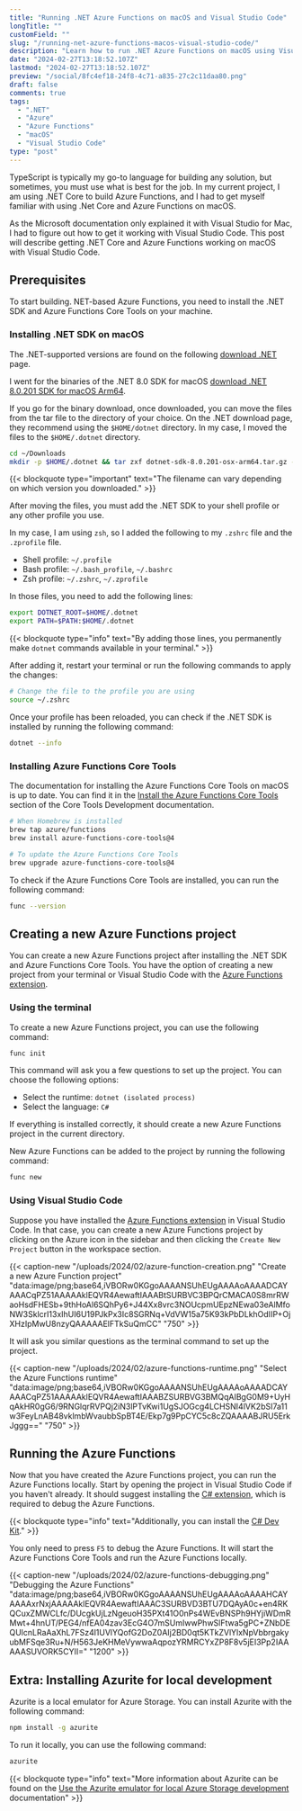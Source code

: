 ```yaml
---
title: "Running .NET Azure Functions on macOS and Visual Studio Code"
longTitle: ""
customField: ""
slug: "/running-net-azure-functions-macos-visual-studio-code/"
description: "Learn how to run .NET Azure Functions on macOS using Visual Studio Code. Step-by-step instructions for installing the necessary tools and setting them up."
date: "2024-02-27T13:18:52.107Z"
lastmod: "2024-02-27T13:18:52.107Z"
preview: "/social/8fc4ef18-24f8-4c71-a835-27c2c11daa80.png"
draft: false
comments: true
tags:
  - ".NET"
  - "Azure"
  - "Azure Functions"
  - "macOS"
  - "Visual Studio Code"
type: "post"
---
```


TypeScript is typically my go-to language for building any solution, but sometimes, you must use what is best for the job. In my current project, I am using .NET Core to build Azure Functions, and I had to get myself familiar with using .Net Core and Azure Functions on macOS.

As the Microsoft documentation only explained it with Visual Studio for Mac, I had to figure out how to get it working with Visual Studio Code. This post will describe getting .NET Core and Azure Functions working on macOS with Visual Studio Code.

## Prerequisites

To start building. NET-based Azure Functions, you need to install the .NET SDK and Azure Functions Core Tools on your machine.

### Installing .NET SDK on macOS

The .NET-supported versions are found on the following [download .NET](https://dotnet.microsoft.com/en-us/download/dotnet) page.

I went for the binaries of the .NET 8.0 SDK for macOS [download .NET 8.0.201 SDK for macOS Arm64](https://dotnet.microsoft.com/en-us/download/dotnet/8.0).

If you go for the binary download, once downloaded, you can move the files from the tar file to the directory of your choice. On the .NET download page, they recommend using the `$HOME/dotnet` directory. In my case, I moved the files to the `$HOME/.dotnet` directory.

```bash
cd ~/Downloads
mkdir -p $HOME/.dotnet && tar zxf dotnet-sdk-8.0.201-osx-arm64.tar.gz -C $HOME/.dotnet
```

{{< blockquote type="important" text="The filename can vary depending on which version you downloaded." >}}

After moving the files, you must add the .NET SDK to your shell profile or any other profile you use.

In my case, I am using `zsh`, so I added the following to my `.zshrc` file and the `.zprofile` file.

- Shell profile: `~/.profile`
- Bash profile: `~/.bash_profile`, `~/.bashrc`
- Zsh profile: `~/.zshrc`, `~/.zprofile`

In those files, you need to add the following lines:

```bash {linenos=table,noclasses=false}
export DOTNET_ROOT=$HOME/.dotnet
export PATH=$PATH:$HOME/.dotnet
```

{{< blockquote type="info" text="By adding those lines, you permanently make `dotnet` commands available in your terminal." >}}

After adding it, restart your terminal or run the following commands to apply the changes:

```bash {linenos=table,noclasses=false}
# Change the file to the profile you are using
source ~/.zshrc
```

Once your profile has been reloaded, you can check if the .NET SDK is installed by running the following command:

```bash {linenos=table,noclasses=false}
dotnet --info
```

### Installing Azure Functions Core Tools

The documentation for installing the Azure Functions Core Tools on macOS is up to date. You can find it in the [Install the Azure Functions Core Tools](https://learn.microsoft.com/en-us/azure/azure-functions/functions-run-local?tabs=macos#install-the-azure-functions-core-tools) section of the Core Tools Development documentation.

```bash {linenos=table,noclasses=false}
# When Homebrew is installed
brew tap azure/functions
brew install azure-functions-core-tools@4

# To update the Azure Functions Core Tools
brew upgrade azure-functions-core-tools@4
```

To check if the Azure Functions Core Tools are installed, you can run the following command:

```bash {linenos=table,noclasses=false}
func --version
```

## Creating a new Azure Functions project

You can create a new Azure Functions project after installing the .NET SDK and Azure Functions Core Tools. You have the option of creating a new project from your terminal or Visual Studio Code with the [Azure Functions extension](https://marketplace.visualstudio.com/items?itemName=ms-azuretools.vscode-azurefunctions).

### Using the terminal

To create a new Azure Functions project, you can use the following command:

```bash {linenos=table,noclasses=false}
func init
```

This command will ask you a few questions to set up the project. You can choose the following options:

- Select the runtime: `dotnet (isolated process)`
- Select the language: `C#`

If everything is installed correctly, it should create a new Azure Functions project in the current directory.

New Azure Functions can be added to the project by running the following command:

```bash {linenos=table,noclasses=false}
func new
```

### Using Visual Studio Code

Suppose you have installed the [Azure Functions extension](https://marketplace.visualstudio.com/items?itemName=ms-azuretools.vscode-azurefunctions) in Visual Studio Code. In that case, you can create a new Azure Functions project by clicking on the Azure icon in the sidebar and then clicking the `Create New Project` button in the workspace section.

{{< caption-new "/uploads/2024/02/azure-function-creation.png" "Create a new Azure Function project"  "data:image/png;base64,iVBORw0KGgoAAAANSUhEUgAAAAoAAAADCAYAAACqPZ51AAAAAklEQVR4AewaftIAAABtSURBVC3BPQrCMACA0S8mrRWaoHsdFHESb+9thHoAl6SQhPy6+J44Xx8vrc3NOUcpmUEpzNEwa03eAlMfoNW3SklcrI13xIhUI6U19PJkPx3Ic8SGRNq+VdVW15a75K93kPbDLkhOdIIP+OjXHzIpMwU8nzyQAAAAAElFTkSuQmCC" "750" >}}

It will ask you similar questions as the terminal command to set up the project.

{{< caption-new "/uploads/2024/02/azure-functions-runtime.png" "Select the Azure Functions runtime"  "data:image/png;base64,iVBORw0KGgoAAAANSUhEUgAAAAoAAAADCAYAAACqPZ51AAAAAklEQVR4AewaftIAAABZSURBVG3BMQqAIBgG0M9+UyHqAkHR0gG6/9RNGlqrRVPQj2iN3lPTvKwi1UgSJOGcg4LCHSNI4lVK2bSI7a11w3FeyLnAB48vklmbWvaubbSpBT4E/Ekp7g9PpCYC5c8cZQAAAABJRU5ErkJggg==" "750" >}}

## Running the Azure Functions

Now that you have created the Azure Functions project, you can run the Azure Functions locally. Start by opening the project in Visual Studio Code if you haven't already. It should suggest installing the [C# extension](https://marketplace.visualstudio.com/items?itemName=ms-dotnettools.csharp), which is required to debug the Azure Functions.

{{< blockquote type="info" text="Additionally, you can install the [C# Dev Kit](https://marketplace.visualstudio.com/items?itemName=ms-dotnettools.csdevkit)." >}}

You only need to press `F5` to debug the Azure Functions. It will start the Azure Functions Core Tools and run the Azure Functions locally.

{{< caption-new "/uploads/2024/02/azure-functions-debugging.png" "Debugging the Azure Functions"  "data:image/png;base64,iVBORw0KGgoAAAANSUhEUgAAAAoAAAAHCAYAAAAxrNxjAAAAAklEQVR4AewaftIAAAC3SURBVD3BTU7DQAyA0c+en4RKQCuxZMWCLfc/DUcgkUjLzNgeuoH35PXt41O0nPs4WEvBNSPh9HYjiWDmRMwt+4hnUT/PEG4/nfEA04zav3EcG4O7mSUmIwwPhwSlFtwa5gPC+ZNbDEQUlcnLRaAaXhL7FSz4l1UVlYQofG2DoZ0AIj2BD0qt5KTkZVlYlxNpVbbrgakyubMFSqe3Ru+N/H563JeKHMeVywwaAqpozYRMRCYxZP8F8v5jEI3Pp2IAAAAASUVORK5CYII=" "1200" >}}

## Extra: Installing Azurite for local development

Azurite is a local emulator for Azure Storage. You can install Azurite with the following command:

```bash {linenos=table,noclasses=false}
npm install -g azurite
```

To run it locally, you can use the following command:

```bash {linenos=table,noclasses=false}
azurite
```

{{< blockquote type="info" text="More information about Azurite can be found on the [Use the Azurite emulator for local Azure Storage development](https://learn.microsoft.com/en-us/azure/storage/common/storage-use-azurite?tabs=npm%2Cblob-storage) documentation" >}}
